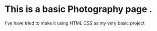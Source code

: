 # This is a basic Photography page .
I've have tried to make it using HTML CSS as my very basic project 
